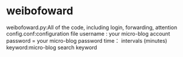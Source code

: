 # weibofoward
weibofoward.py:All of the code, including login, forwarding, attention
config.conf:configuration file
            username : your micro-blog account
            password = your micro-blog password
            time： intervals (minutes)
            keyword:micro-blog search keyword
